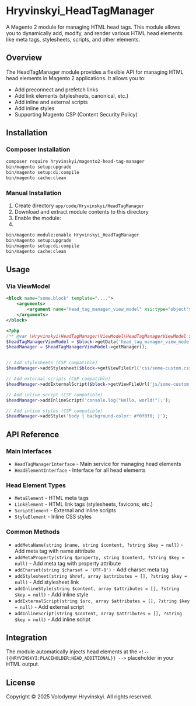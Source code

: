 # Hryvinskyi_HeadTagManager

A Magento 2 module for managing HTML head tags. This module allows you to dynamically add, modify, and render various HTML head elements like meta tags, stylesheets, scripts, and other elements.

## Overview

The HeadTagManager module provides a flexible API for managing HTML head elements in Magento 2 applications. It allows you to:

- Add preconnect and prefetch links
- Add link elements (stylesheets, canonical, etc.)
- Add inline and external scripts
- Add inline styles
- Supporting Magento CSP (Content Security Policy)

## Installation

### Composer Installation

```bash
composer require hryvinskyi/magento2-head-tag-manager
bin/magento setup:upgrade
bin/magento setup:di:compile
bin/magento cache:clean
```

### Manual Installation

1. Create directory `app/code/Hryvinskyi/HeadTagManager`
2. Download and extract module contents to this directory
3. Enable the module:
4. 
```bash
bin/magento module:enable Hryvinskyi_HeadTagManager
bin/magento setup:upgrade
bin/magento setup:di:compile
bin/magento cache:clean
```

## Usage

### Via ViewModel

```xml
<block name="some.block" template="....">
    <arguments>
        <argument name="head_tag_manager_view_model" xsi:type="object">Hryvinskyi\HeadTagManager\ViewModel\HeadTagManagerViewModel</argument>
    </arguments>
</block>
```

```php
<?php
/** @var \Hryvinskyi\HeadTagManager\ViewModel\HeadTagManagerViewModel $headTagManagerViewModel */
$headTagManagerViewModel = $block->getData('head_tag_manager_view_model');
$headManager = $headTagManagerViewModel->getManager();


// Add stylesheets (CSP compatible)
$headManager->addStylesheet($block->getViewFileUrl('css/some-custom.css'));

// Add external scripts (CSP compatible)
$headManager->addExternalScript($block->getViewFileUrl('js/some-custom.js'));

// Add inline script (CSP compatible)
$headManager->addInlineScript('console.log("Hello, world!");');

// Add inline styles (CSP compatible)
$headManager->addStyle('body { background-color: #f0f0f0; }');
```

## API Reference

### Main Interfaces

- `HeadTagManagerInterface` - Main service for managing head elements
- `HeadElementInterface` - Interface for all head elements

### Head Element Types

- `MetaElement` - HTML meta tags
- `LinkElement` - HTML link tags (stylesheets, favicons, etc.)
- `ScriptElement` - External and inline scripts
- `StyleElement` - Inline CSS styles

### Common Methods

- `addMetaName(string $name, string $content, ?string $key = null)` - Add meta tag with name attribute
- `addMetaProperty(string $property, string $content, ?string $key = null)` - Add meta tag with property attribute
- `addCharset(string $charset = 'UTF-8')` - Add charset meta tag
- `addStylesheet(string $href, array $attributes = [], ?string $key = null)` - Add stylesheet link
- `addInlineStyle(string $content, array $attributes = [], ?string $key = null)` - Add inline style
- `addExternalScript(string $src, array $attributes = [], ?string $key = null)` - Add external script
- `addInlineScript(string $content, array $attributes = [], ?string $key = null)` - Add inline script

## Integration

The module automatically injects head elements at the `<!-- {{HRYVINSKYI:PLACEHOLDER:HEAD_ADDITIONAL}} -->` placeholder in your HTML output.

## License

Copyright © 2025 Volodymyr Hryvinskyi. All rights reserved.